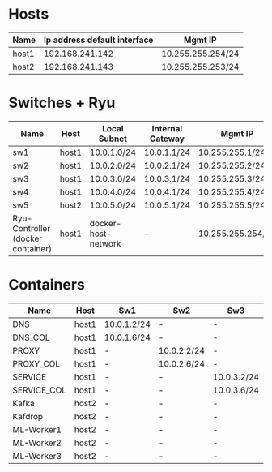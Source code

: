 
# Hosts
| Name |        Ip address default interface         | Mgmt IP | 
|------|----------------|----------------|
|   host1   |   192.168.241.142             |   10.255.255.254/24             |
|   host2   |    192.168.241.143            |   10.255.255.253/24             |

# Switches + Ryu
|  Name |    Host  |  Local Subnet | Internal Gateway | Mgmt IP |
|-------|----------------|------|----------------|---------|
|  sw1  |      host1          |     10.0.1.0/24           |    10.0.1.1/24             |   10.255.255.1/24       |
|  sw2  |      host1          |     10.0.2.0/24           |    10.0.2.1/24             |   10.255.255.2/24       |
|  sw3  |      host1          |     10.0.3.0/24           |    10.0.3.1/24             |   10.255.255.3/24       |
|  sw4  |      host1          |     10.0.4.0/24           |    10.0.4.1/24             |   10.255.255.4/24       |
|  sw5  |      host2          |     10.0.5.0/24           |    10.0.5.1/24             |   10.255.255.5/24       |
|  Ryu-Controller (docker container)  |      host1          |     docker-host-network  |    -    |   10.255.255.254/24       |

# Containers
|  Name |    Host  |  Sw1 | Sw2 | Sw3 | Sw4 | Sw5 | Mgmt IP|
|-------|----------------|------|----------------|---------|----------------|----------------|---------|
|  DNS  |      host1          |     10.0.1.2/24           |    -             |   -       |          -       |      -            | 10.255.255.1/24 |
|  DNS_COL  |      host1          |     10.0.1.6/24           |    -             |   -       |       10.0.4.2/24       |      -            | 10.255.255.12/24 |
|  PROXY  |      host1          |     -           |      10.0.2.2/24           |   -       |          -       |      -            | 10.255.255.21/24 |
|  PROXY_COL  |      host1          |     -            |    10.0.2.6/24             |   -       |       10.0.4.3/24          |      -            | 10.255.255.22/24 |
|  SERVICE  |      host1          |     -          |    -             |   10.0.3.2/24        |          -       |      -            | 10.255.255.31/24 |
|  SERVICE_COL  |      host1          |     -           |    -             |   10.0.3.6/24       |       10.0.4.3/24        |      -            | 10.255.255.32/24 |
|  Kafka  |      host2          |     -           |    -             |   -       |          -       |    10.0.5.2/24              | 10.255.255.99/24 |
|  Kafdrop  |      host2          |     -           |    -             |   -       |          -       |    10.0.5.6/24              | 10.255.255.100/24 |
|  ML-Worker1  |      host2          |     -           |    -             |   -       |          -       |      10.0.5.11/24            | 10.255.255.51/24 |
|  ML-Worker2  |      host2          |     -           |    -             |   -       |          -       |      10.0.5.12/24            | 10.255.255.52/24 |
|  ML-Worker3  |      host2          |     -           |    -             |   -       |          -       |      10.0.5.13/24            | 10.255.255.53/24 |